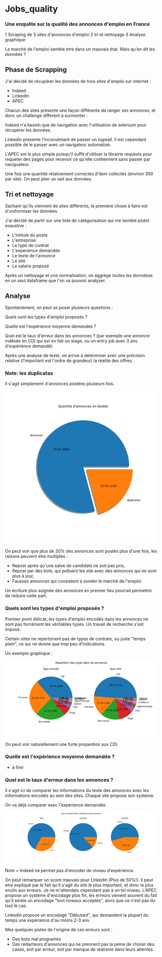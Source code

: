 # Jobs_quality

### Une enquête sur la qualité des annonces d'emploi en France


1 Scraping de 3 sites d'annonces d'emploi
2 tri et nettoyage
3 Analyse graphique

Le marché de l'emploi semble etre dans un mauvais état. Mais qu'en dit les données ?

## Phase de Scrapping

J'ai décidé de récupérer les données de trois sites d'emploi sur internet : 
 - Indeed
 - Linkedin
 - APEC

Chacun des sites présente une façon différente de ranger ses annonces, et donc un challenge different à surmonter :  

Indeed n'a besoin que de navigation avec l'utilisation de selenium pour récupérer les données.

Linkedin présente l'inconvéniant de passer un logwall. Il est cependant possible de le passer avec un navigateur automatisé.

L'APEC est le plus simple puisqu'il suffit d'utiliser la librairie requests pour requeter des pages pour recevoir ce qu'elle contiennent sans passer par naviguateur.

Une fois une quantité relativement correctes d'item collectés (environ 300 par site). On peut jeter un oeil aux données.


## Tri et nettoyage

Sachant qu'ils viennent de sites différents, la premiere chose à faire est d'uniformiser les données.

J'ai décidé de partir sur une liste de catégorisation qui me semble plutot exaustive : 
- L'intitule du poste
- L'entreprise
- Le type de contrat 
- L'experience demandée
- Le texte de l'annonce
- Le site
- Le salaire proposé

Après un nettoyage et une normalisation, on aggrège toutes les donnéese en un seul dataframe que l'on va pouvoir analyser.

## Analyse

Spontanément, on peut se poser plusieurs questions : 

Quels sont les types d'emploi proposés ? 

Quelle est l'expérience moyenne demandée ? 

Quel est le taux d'erreur dans les annonces ? (par exemple une annonce indéxée en CDI qui est en fait un stage, ou un entry job avec 3 ans d'expérience demandé)

Après une analyse de texte, on arrive à determiner avec une précision relative (l'important est l'ordre de grandeur) la réalité des offres.


### Note: les duplicatas

Il s'agit simplement d'annonces postées plusieurs fois.

![Graphique dupli](./Traitement/Images/Duplicata.png)


On peut voir que plus de 20% des annonces sont postés plus d'une fois, les raisons peuvent etre multiples : 

- Repost après qu'une salve de candidats ne soit pas pris,
- Repost par des bots, qui polluent les site avec des annonces qui ne sont plus à jour,
- Fausses annonces qui consistent à sonder le marché de l'emploi

Un écriture plus soignée des annonces en premier lieu pourrait permettre de réduire cette part.


### Quels sont les types d'emploi proposés ? 

Premier point délicat, les types d'emploi encodés dans les annonces ne sont pas forcément les véritables types. Un travail de recherche s'est imposé.

Certain sites ne repertorient pas de types de contrats, ou juste "temps plein", ce qui ne donne que trop peu d'indications.

Un exemple graphique : 

![Graphique types](./Traitement/Images/Tx_types.png)

On peut voir naturellement une forte propention aux CDI.


### Quelle est l'expérience moyenne demandée ? 

* à finir

 
### Quel est le taux d'erreur dans les annonces ?

Il s'agit ici de comparer les informations du texte des annonces avec les informations encodés au sein des sites. Chaque site propose son systeme.

On va déjà comparer avec l'expérience demandée

![Graphique types](./Traitement/Images/Fautes_xp.png)

Note = Indeed ne permet pas d'encoder de niveau d'expérience.


On peut remarquer un score mauvais pour Linkedin (Plus de 50%!).
Il peut etre expliqué par le fait qu'il s'agit du site le plus important, et donc le plus enclin aux erreurs. Je ne m'attendais cependant pas à un tel niveau.
L'APEC propose un système d'encodage plus fin, les erreurs vienent souvent du fait qu'il existe un encodage "tout niveaux acceptés", alors que ce n'est pas du tout le cas.

Linkedin propose un encodage "Débutant", qui demandent la plupart du temps une expérience d'au moins 2-3 ans

Mes quelques pistes de l'origine de ces erreurs sont :
- Des bots mal programés
- Des rédacteurs d'annonces qui ne prennent pas la peine de choisir des cases, soit par erreur, soit par manque de réalisme dans leurs attentes.



 
 
 